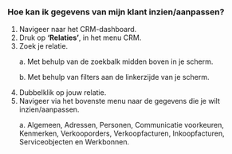 ### Hoe kan ik gegevens van mijn klant inzien/aanpassen?
1.	Navigeer naar het CRM-dashboard. 
2.	Druk op **‘Relaties’**, in het menu CRM.
3.	Zoek je relatie. <p>
a.	Met behulp van de zoekbalk midden boven in je scherm. <p>
b.	Met behulp van filters aan de linkerzijde van je scherm.
4.	Dubbelklik op jouw relatie.
5.	Navigeer via het bovenste menu naar de gegevens die je wilt inzien/aanpassen. <p>
a.	Algemeen, Adressen, Personen, Communicatie voorkeuren, Kenmerken, Verkooporders, Verkoopfacturen, Inkoopfacturen, Serviceobjecten en Werkbonnen. 

